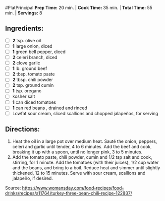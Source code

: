 #PlatPrincipal
**Prep Time:** 20 min.  | **Cook Time:** 35 min.  | **Total Time:** 55 min.  | **Servings:** 8 

## Ingredients:
- [ ] **2** tsp. olive oil
- [ ] **1** large onion, diced
- [ ] **1** green bell pepper, diced
- [ ] **2** celeri branch, diced
- [ ] **2** clove garlic
- [ ] **1** lb. ground beef
- [ ] **2** tbsp. tomato paste
- [ ] **2** tbsp. chili powder
- [ ] **2** tsp. ground cumin
- [ ] **1** tsp. oregano
- [ ] kosher salt
- [ ] **1** can diced tomatoes 
- [ ] **1** can red beans , drained and rinced
- [ ] Lowfat sour cream, sliced scallions and chopped jalapeños, for serving

## Directions:
1. Heat the oil in a large pot over medium heat. Sauté the onion, peppers, celeri and garlic until tender, 4 to 6 minutes. Add the beef and cook, breaking it up with a spoon, until no longer pink, 3 to 5 minutes.
2. Add the tomato paste, chili powder, cumin and 1/2 tsp salt and cook, stirring, for 1 minute. Add the tomatoes (with their juices), 1/2 cup water and the beans, and bring to a boil. Reduce heat and simmer until slightly thickened, 12 to 15 minutes. Serve with sour cream, scallions and jalapeño, if desired.

Source: https://www.womansday.com/food-recipes/food-drinks/recipes/a11764/turkey-three-bean-chili-recipe-122837/